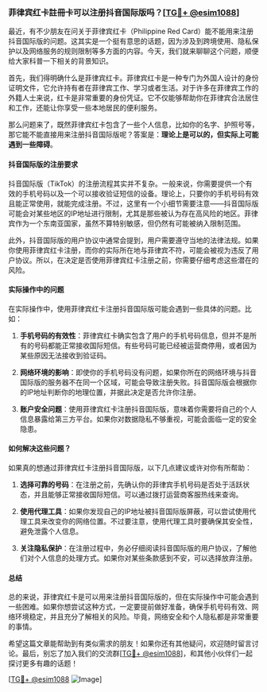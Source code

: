 ### 菲律宾红卡註冊卡可以注册抖音国际版吗？[[TG💪+ @esim1088](https://t.me/s/esim1088)]

最近，有不少朋友在问关于菲律宾红卡（Philippine Red Card）能不能用来注册抖音国际版的问题。这其实是一个挺有意思的话题，因为涉及到跨境使用、隐私保护以及网络服务的规则限制等多方面的内容。今天，我们就来聊聊这个问题，顺便给大家科普一下相关的背景知识。

首先，我们得明确什么是菲律宾红卡。菲律宾红卡是一种专门为外国人设计的身份证明文件，它允许持有者在菲律宾工作、学习或者生活。对于许多在菲律宾工作的外籍人士来说，红卡是非常重要的身份凭证。它不仅能够帮助你在菲律宾合法居住和工作，还能让你享受一些本地居民的便利服务。

那么问题来了，既然菲律宾红卡包含了一些个人信息，比如你的名字、护照号等，那它能不能直接用来注册抖音国际版呢？答案是：**理论上是可以的，但实际上可能遇到一些障碍**。

#### 抖音国际版的注册要求

抖音国际版（TikTok）的注册流程其实并不复杂。一般来说，你需要提供一个有效的手机号码以及一个可以接收验证短信的设备。理论上，只要你的手机号码有效且能正常使用，就能完成注册。不过，这里有一个小细节需要注意——抖音国际版可能会对某些地区的IP地址进行限制，尤其是那些被认为存在高风险的地区。菲律宾作为一个东南亚国家，虽然不算特别敏感，但仍然有可能被纳入限制范围。

此外，抖音国际版的用户协议中通常会提到，用户需要遵守当地的法律法规。如果你使用菲律宾红卡注册，而你的实际所在地与菲律宾不符，可能会被视为违反了用户协议。所以，在决定是否使用菲律宾红卡注册之前，你需要仔细考虑这些潜在的风险。

#### 实际操作中的问题

在实际操作中，使用菲律宾红卡注册抖音国际版可能会遇到一些具体的问题。比如：

1. **手机号码的有效性**：菲律宾红卡确实包含了用户的手机号码信息，但并不是所有的号码都能正常接收国际短信。有些号码可能已经被运营商停用，或者因为某些原因无法接收到验证码。
   
2. **网络环境的影响**：即使你的手机号码没有问题，如果你所在的网络环境与抖音国际版的服务器不在同一个区域，可能会导致注册失败。抖音国际版会根据你的IP地址判断你的地理位置，并据此决定是否允许你注册。

3. **账户安全问题**：使用菲律宾红卡注册抖音国际版，意味着你需要将自己的个人信息暴露给第三方平台。如果你对数据隐私不够重视，可能会面临一定的安全隐患。

#### 如何解决这些问题？

如果真的想通过菲律宾红卡注册抖音国际版，以下几点建议或许对你有所帮助：

1. **选择可靠的号码**：在注册之前，先确认你的菲律宾手机号码是否处于活跃状态，并且能够正常接收国际短信。可以通过拨打运营商客服热线来查询。

2. **使用代理工具**：如果你发现自己的IP地址被抖音国际版屏蔽，可以尝试使用代理工具来改变你的网络位置。不过要注意，使用代理工具时要确保其安全性，避免泄露个人信息。

3. **关注隐私保护**：在注册过程中，务必仔细阅读抖音国际版的用户协议，了解他们对个人信息的处理方式。如果你对某些条款感到不安，可以选择放弃注册。

#### 总结

总的来说，菲律宾红卡是可以用来注册抖音国际版的，但在实际操作中可能会遇到一些困难。如果你想尝试这种方式，一定要提前做好准备，确保手机号码有效、网络环境稳定，并且充分了解相关的风险。毕竟，网络安全和个人隐私都是非常重要的事情。

希望这篇文章能帮助到有类似需求的朋友！如果你还有其他疑问，欢迎随时留言讨论。最后，别忘了加入我们的交流群[[TG💪+ @esim1088](https://t.me/s/esim1088)]，和其他小伙伴们一起探讨更多有趣的话题！

[[TG💪+ @esim1088](https://t.me/s/esim1088) ![Image](https://i.postimg.cc/4NQfJmqS/Snipaste-2025-05-13-00-14-12.png)]